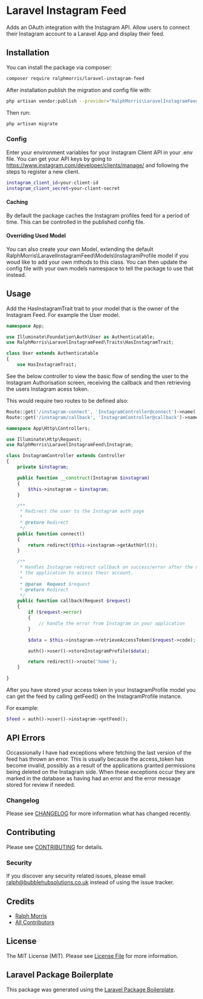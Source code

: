 # Laravel Instagram Feed

<!-- [![Latest Version on Packagist](https://img.shields.io/packagist/v/ralphmorris/laravel-instagram.svg?style=flat-square)](https://packagist.org/packages/ralphmorris/laravel-instagram) -->
<!-- [![Build Status](https://img.shields.io/travis/ralphmorris/laravel-instagram/master.svg?style=flat-square)](https://travis-ci.org/ralphmorris/laravel-instagram) -->
<!-- [![Quality Score](https://img.shields.io/scrutinizer/g/ralphmorris/laravel-instagram.svg?style=flat-square)](https://scrutinizer-ci.com/g/ralphmorris/laravel-instagram) -->
<!-- [![Total Downloads](https://img.shields.io/packagist/dt/ralphmorris/laravel-instagram.svg?style=flat-square)](https://packagist.org/packages/ralphmorris/laravel-instagram) -->

Adds an OAuth integration with the Instagram API. Allow users to connect their Instagram account to a Laravel App and display their feed.

## Installation

You can install the package via composer:

```bash
composer require ralphmorris/laravel-instagram-feed
```

After installation publish the migration and config file with:

```bash
php artisan vendor:publish --provider="RalphMorris\LaravelInstagramFeed\LaravelInstagramFeedServiceProvider"
```

Then run:

```bash
php artisan migrate
```

### Config

Enter your environment variables for your Instagram Client API in your .env file. You can get your API keys by going to https://www.instagram.com/developer/clients/manage/ and following the steps to register a new client.

```bash
instagram_client_id=your-client-id
instagram_client_secret=your-client-secret
```

#### Caching

By default the package caches the Instagram profiles feed for a period of time. This can be controlled in the published config file.

#### Overriding Used Model

You can also create your own Model, extending the default RalphMorris\LaravelInstagramFeed\Models\InstagramProfile model if you woud like to add your own mthods to this class. You can then update the config file with your own models namespace to tell the package to use that instead.

## Usage

Add the HasInstagramTrait trait to your model that is the owner of the Instagram Feed. For example the User model.

```php
namespace App;

use Illuminate\Foundation\Auth\User as Authenticatable;
use RalphMorris\LaravelInstagramFeed\Traits\HasInstagramTrait;

class User extends Authenticatable
{
    use HasInstagramTrait;
```

See the below controller to view the basic flow of sending the user to the Instagram Authorisation screen, receiving the callback and then retrieving the users Instagram acess token. 

This would require two routes to be defined also:

```php
Route::get('/instagram-connect', 'InstagramController@connect')->name('instagram.connect');
Route::get('/instagram/callback', 'InstagramController@callback')->name('instagram.callback');
```

``` php
namespace App\Http\Controllers;

use Illuminate\Http\Request;
use RalphMorris\LaravelInstagramFeed\Instagram;

class InstagramController extends Controller
{
	private $instagram;

	public function __construct(Instagram $instagram)
	{
        $this->instagram = $instagram;
	}

    /**
     * Redirect the user to the Instagram auth page
     * 
     * @return Redirect
     */
    public function connect()
    {
    	return redirect($this->instagram->getAuthUrl());
    }

    /**
     * Handles Instagram redirect callback on success/error after the user has confirmed/declined
     * the application to access their account.
     * 
     * @param  Request $request 
     * @return Redirect
     */
    public function callback(Request $request)
    {
        if ($request->error) 
        {
            // handle the error from Instagram in your application
        }

        $data = $this->instagram->retrieveAccessToken($request->code);

        auth()->user()->storeInstagramProfile($data);

        return redirect()->route('home');
    }

}
```

After you have stored your access token in your InstagramProfile model you can get the feed by calling getFeed() on the InstagramProfile instance.

For example:

```php
$feed = auth()->user()->instagram->getFeed();
```

## API Errors

Occassionally I have had exceptions where fetching the last version of the feed has thrown an error. This is usually because the access_token has become invalid, possibly as a result of the applications granted permissions being deleted on the Instagram side. When these exceptions occur they are marked in the database as having had an error and the error message stored for review if needed.

<!-- ### Testing

``` bash
composer test
``` -->

### Changelog

Please see [CHANGELOG](CHANGELOG.md) for more information what has changed recently.

## Contributing

Please see [CONTRIBUTING](CONTRIBUTING.md) for details.

### Security

If you discover any security related issues, please email ralph@bubblehubsolutions.co.uk instead of using the issue tracker.

## Credits

- [Ralph Morris](https://github.com/ralphmorris)
- [All Contributors](../../contributors)

## License

The MIT License (MIT). Please see [License File](LICENSE.md) for more information.

## Laravel Package Boilerplate

This package was generated using the [Laravel Package Boilerplate](https://laravelpackageboilerplate.com).